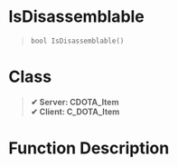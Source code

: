# IsDisassemblable
> `bool IsDisassemblable()`
# Class
> __✔ Server: CDOTA_Item__  
> __✔ Client: C_DOTA_Item__  
# Function Description

